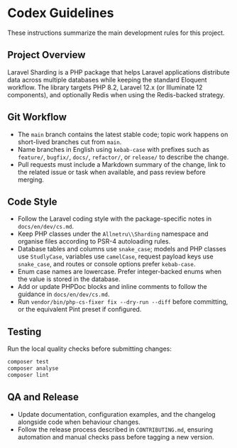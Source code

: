 # Codex Guidelines

These instructions summarize the main development rules for this project.

## Project Overview
Laravel Sharding is a PHP package that helps Laravel applications distribute data across multiple databases while keeping the standard Eloquent workflow. The library targets PHP 8.2, Laravel 12.x (or Illuminate 12 components), and optionally Redis when using the Redis-backed strategy.

## Git Workflow
- The `main` branch contains the latest stable code; topic work happens on short-lived branches cut from `main`.
- Name branches in English using `kebab-case` with prefixes such as `feature/`, `bugfix/`, `docs/`, `refactor/`, or `release/` to describe the change.
- Pull requests must include a Markdown summary of the change, link to the related issue or task when available, and pass review before merging.

## Code Style
- Follow the Laravel coding style with the package-specific notes in `docs/en/dev/cs.md`.
- Keep PHP classes under the `Allnetru\\Sharding` namespace and organise files according to PSR-4 autoloading rules.
- Database tables and columns use `snake_case`; models and PHP classes use `StudlyCase`, variables use `camelCase`, request payload keys use `snake_case`, and routes or console options prefer `kebab-case`.
- Enum case names are lowercase. Prefer integer-backed enums when the value is stored in the database.
- Add or update PHPDoc blocks and inline comments to follow the guidance in `docs/en/dev/cs.md`.
- Run `vendor/bin/php-cs-fixer fix --dry-run --diff` before committing, or the equivalent Pint preset if configured.

## Testing
Run the local quality checks before submitting changes:

```bash
composer test
composer analyse
composer lint
```

## QA and Release
- Update documentation, configuration examples, and the changelog alongside code when behaviour changes.
- Follow the release process described in `CONTRIBUTING.md`, ensuring automation and manual checks pass before tagging a new version.
